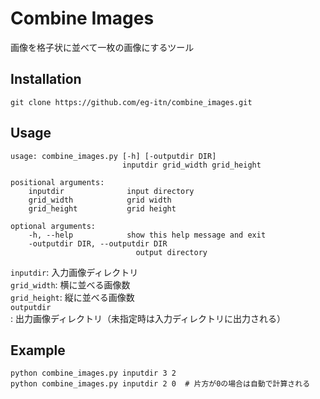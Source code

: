 # Combine Images
画像を格子状に並べて一枚の画像にするツール

## Installation
```
git clone https://github.com/eg-itn/combine_images.git
```

## Usage
```
usage: combine_images.py [-h] [-outputdir DIR]
                         inputdir grid_width grid_height

positional arguments:
    inputdir              input directory
    grid_width            grid width
    grid_height           grid height

optional arguments:
    -h, --help            show this help message and exit
    -outputdir DIR, --outputdir DIR
                            output directory
```

`inputdir`: 入力画像ディレクトリ  
`grid_width`: 横に並べる画像数  
`grid_height`: 縦に並べる画像数  
`outputdir`: 出力画像ディレクトリ（未指定時は入力ディレクトリに出力される）  

## Example
```
python combine_images.py inputdir 3 2
python combine_images.py inputdir 2 0  # 片方が0の場合は自動で計算される
```